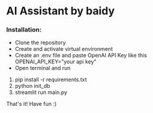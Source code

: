 # AI Assistant by baidy

### Installation:

* Clone the repository
* Create and activate virtual environment
* Create an .env file and paste OpenAI API Key like this OPENAI_API_KEY="your api key"
* Open terminal and run
1. pip install -r requirements.txt
2. python init_db
3. streamlit run main.py

That's it! Have fun :)